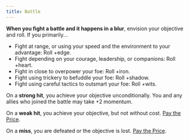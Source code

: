 ```yaml
---
title: Battle
---
```


**When you fight a battle and it happens in a blur**, envision your objective and roll. If you primarily...

- Fight at range, or using your speed and the environment to your advantage: Roll +edge.
- Fight depending on your courage, leadership, or companions: Roll +heart.
- Fight in close to overpower your foe: Roll +iron.
- Fight using trickery to befuddle your foe: Roll +shadow.
- Fight using careful tactics to outsmart your foe: Roll +wits.

On a **strong hit**, you achieve your objective unconditionally. You and any allies who joined the battle may take +2 momentum.

On a **weak hit**, you achieve your objective, but not without cost. [Pay the Price](/moves/fate/pay_the_price).

On a **miss**, you are defeated or the objective is lost. [Pay the Price](/moves/fate/pay_the_price).
